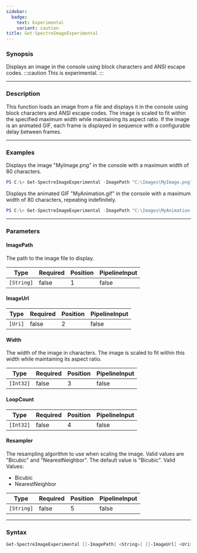 ```yaml
---
sidebar:
  badge:
    text: Experimental
    variant: caution
title: Get-SpectreImageExperimental
---
```




### Synopsis
Displays an image in the console using block characters and ANSI escape codes.
:::caution
This is experimental.
:::

---

### Description

This function loads an image from a file and displays it in the console using block characters and ANSI escape codes. The image is scaled to fit within the specified maximum width while maintaining its aspect ratio. If the image is an animated GIF, each frame is displayed in sequence with a configurable delay between frames.

---

### Examples
Displays the image "MyImage.png" in the console with a maximum width of 80 characters.

```powershell
PS C:\> Get-SpectreImageExperimental -ImagePath "C:\Images\MyImage.png" -MaxWidth 80
```
Displays the animated GIF "MyAnimation.gif" in the console with a maximum width of 80 characters, repeating indefinitely.

```powershell
PS C:\> Get-SpectreImageExperimental -ImagePath "C:\Images\MyAnimation.gif" -MaxWidth 80 -Repeat
```

---

### Parameters
#### **ImagePath**
The path to the image file to display.

|Type      |Required|Position|PipelineInput|
|----------|--------|--------|-------------|
|`[String]`|false   |1       |false        |

#### **ImageUrl**

|Type   |Required|Position|PipelineInput|
|-------|--------|--------|-------------|
|`[Uri]`|false   |2       |false        |

#### **Width**
The width of the image in characters. The image is scaled to fit within this width while maintaining its aspect ratio.

|Type     |Required|Position|PipelineInput|
|---------|--------|--------|-------------|
|`[Int32]`|false   |3       |false        |

#### **LoopCount**

|Type     |Required|Position|PipelineInput|
|---------|--------|--------|-------------|
|`[Int32]`|false   |4       |false        |

#### **Resampler**
The resampling algorithm to use when scaling the image. Valid values are "Bicubic" and "NearestNeighbor". The default value is "Bicubic".
Valid Values:

* Bicubic
* NearestNeighbor

|Type      |Required|Position|PipelineInput|
|----------|--------|--------|-------------|
|`[String]`|false   |5       |false        |

---

### Syntax
```powershell
Get-SpectreImageExperimental [[-ImagePath] <String>] [[-ImageUrl] <Uri>] [[-Width] <Int32>] [[-LoopCount] <Int32>] [[-Resampler] <String>] [<CommonParameters>]
```
